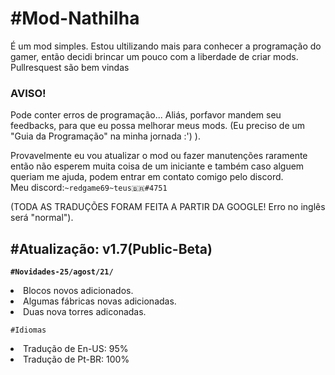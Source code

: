 <h1>#Mod-Nathilha</h1>

  É um mod simples. Estou ultilizando mais para conhecer a programação do gamer, então decidi brincar um pouco com a liberdade de criar mods.
  Pullresquest são bem vindas

<h3>AVISO!</h3>

  Pode conter erros de programação...
  Aliás, porfavor mandem seu feedbacks, para que eu possa melhorar meus mods. 
  (Eu preciso de um "Guia da Programação" na minha jornada :') ).

  Provavelmente eu vou atualizar o mod ou fazer manutenções raramente então não esperem muita coisa de um iniciante e também caso alguem queriam me ajuda, podem entrar em contato comigo pelo discord.<br/>Meu discord:`~redgame69~teus🇧🇷#4751`

(TODA AS TRADUÇÕES FORAM FEITA A PARTIR DA GOOGLE! Erro no inglês será "normal").

 <h2>#Atualização: v1.7(Public-Beta)</h2>

  <b>`#Novidades-25/agost/21/`</b>
  
  <li/>Blocos novos adicionados.<br/>
  <li/>Algumas fábricas novas adicionadas.<br/>
  <li/>Duas nova torres adiconadas.
  
  `#Idiomas`<br/>
  <li>Tradução de En-US: 95%</li>
  <li>Tradução de Pt-BR: 100%</li>

